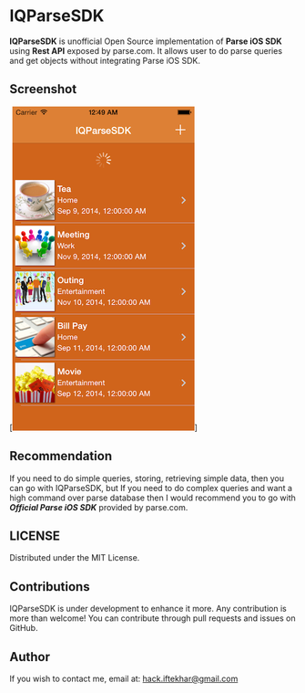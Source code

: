 IQParseSDK
==========

   **IQParseSDK** is unofficial Open Source implementation of **Parse iOS SDK** using **Rest API** exposed by parse.com. It allows user to do parse queries and get objects without integrating Parse iOS SDK.
   

Screenshot
----------

[![IQParseSDK](./Screenshot/Screenshot.png)]

Recommendation
----------
If you need to do simple queries, storing, retrieving simple data, then you can go with IQParseSDK, but If you need to do complex queries and want a high command over parse database then I would recommend you to go with ***Official Parse iOS SDK*** provided by parse.com.


LICENSE
---
Distributed under the MIT License.

Contributions
---
IQParseSDK is under development to enhance it more. Any contribution is more than welcome! You can contribute through pull requests and issues on GitHub.

Author
---
If you wish to contact me, email at: hack.iftekhar@gmail.com

